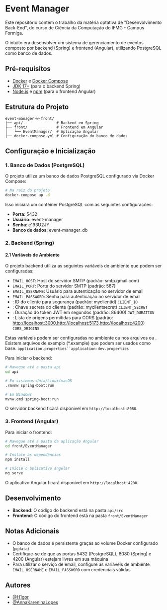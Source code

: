 
# Event Manager

Este repositório contém o trabalho da matéria optativa de "Desenvolvimento Back-End", do curso de Ciência da Computação do IFMG - Campus Formiga.

O intúito era desenvolver um sistema de gerenciamento de eventos composto por backend (Spring) e frontend (Angular), utilizando PostgreSQL como banco de dados.



## Pré-requisitos
- [Docker](https://www.docker.com/get-started) e [Docker Compose](https://docs.docker.com/compose/install/)
- [JDK 17+](https://adoptium.net/) (para o backend Spring)
- [Node.js](https://nodejs.org/) e [npm](https://www.npmjs.com/) (para o frontend Angular)

## Estrutura do Projeto

```
event-manager-w-front/
├── api/               # Backend em Spring
├── front/             # Frontend em Angular
│   └── EventManager/  # Aplicação Angular
├── docker-compose.yml # Configuração do banco de dados

```
## Configuração e Inicialização
### 1. Banco de Dados (PostgreSQL)
O projeto utiliza um banco de dados PostgreSQL configurado via Docker Compose:

``` bash
# Na raiz do projeto
docker-compose up -d
```
Isso iniciará um contêiner PostgreSQL com as seguintes configurações:
- **Porta**: 5432
- **Usuário**: event-manager
- **Senha**: e193U2JY
- **Banco de dados**: event-manager_db

### 2. Backend (Spring)

#### 2.1 Variáveis de Ambiente
O projeto backend utiliza as seguintes variáveis de ambiente que podem ser configuradas:
- `EMAIL_HOST`: Host do servidor SMTP (padrão: smtp.gmail.com)
- `EMAIL_PORT`: Porta do servidor SMTP (padrão: 587)
- `EMAIL_USERNAME`: Usuário para autenticação no servidor de email
- `EMAIL_PASSWORD`: Senha para autenticação no servidor de email
- : ID do cliente para segurança (padrão: myclientid) `CLIENT_ID`
- : Chave secreta do cliente (padrão: myclientsecret) `CLIENT_SECRET`
- : Duração do token JWT em segundos (padrão: 86400) `JWT_DURATION`
- : Lista de origens permitidas para CORS (padrão: [http://localhost:3000](http://localhost:3000),[http://localhost:5173](http://localhost:5173),[http://localhost:4200](http://localhost:4200)) `CORS_ORIGINS`

Estas variáveis podem ser configuradas no ambiente ou nos arquivos ou . Existem arquivos de exemplo (*.example) que podem ser usados como base. `application.properties``application-dev.properties`


Para iniciar o backend:
``` bash
# Navegue até a pasta api
cd api

# Em sistemas Unix/Linux/macOS
./mvnw spring-boot:run

# Em Windows
mvnw.cmd spring-boot:run
```
O servidor backend ficará disponível em `http://localhost:8080`.

### 3. Frontend (Angular)

Para iniciar o frontend:
``` bash
# Navegue até a pasta da aplicação Angular
cd front/EventManager

# Instale as dependências
npm install

# Inicie o aplicativo angular
ng serve
```
O aplicativo Angular ficará disponível em `http://localhost:4200`.

## Desenvolvimento
- **Backend**: O código do backend está na pasta `api/src`
- **Frontend**: O código do frontend está na pasta `front/EventManager`

## Notas Adicionais
- O banco de dados é persistente graças ao volume Docker configurado (`pgdata`)
- Certifique-se de que as portas 5432 (PostgreSQL), 8080 (Spring) e 4200 (Angular) estejam livres em sua máquina
- Para utilizar o serviço de email, configure as variáveis de ambiente `EMAIL_USERNAME` e `EMAIL_PASSWORD` com credenciais válidas

## Autores

- [@H1gor](https://github.com/H1gor1)
- [@AnnaKareninaLopes](https://github.com/AnnaKareninaLopes)
